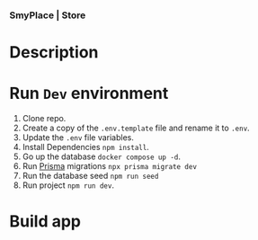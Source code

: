 ### SmyPlace | Store

# Description

# Run `Dev` environment

1. Clone repo.
2. Create a copy of the `.env.template` file and rename it to `.env`.
3. Update the `.env` file variables.
4. Install Dependencies `npm install`.
5. Go up the database `docker compose up -d`.
6. Run [Prisma](https://www.prisma.io/) migrations `npx prisma migrate dev`
7. Run the database seed `npm run seed`
8. Run project `npm run dev`.

# Build app
